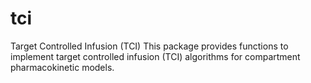 # tci
Target Controlled Infusion (TCI)
This package provides functions to implement target controlled infusion (TCI) algorithms for compartment pharmacokinetic models.
